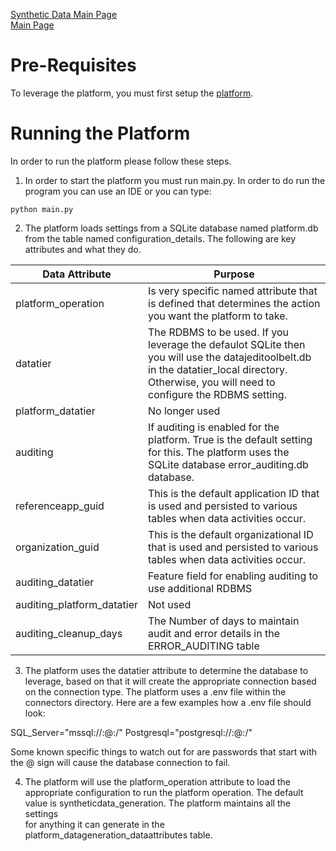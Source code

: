 <a href="./Data-SyntheticData.md" target="_blank">Synthetic Data Main Page</a></br>
<a href="../README.md" target="_blank">Main Page</a>

# Pre-Requisites
To leverage the platform, you must first setup the [platform](Platform-Prerequisites.md).

# Running the Platform
In order to run the platform please follow these steps.

1. In order to start the platform you must run main.py. In order to do run the program you can use an IDE
or you can type:

`
python main.py
`

2. The platform loads settings from a SQLite database named platform.db from the table named 
configuration_details. The following are key attributes and what they do.

| Data Attribute | Purpose                                                                                                                                                                                       |
|----------|-----------------------------------------------------------------------------------------------------------------------------------------------------------------------------------------------|
| platform_operation | Is very specific named attribute that is defined that determines the action you want the platform to take.                                                                                    |
| datatier | The RDBMS to be used. If you leverage the defaulot SQLite then you will use the datajeditoolbelt.db in the datatier_local directory. Otherwise, you will need to configure the RDBMS setting. |
| platform_datatier | No longer used                                                                                                                                                                                |
| auditing | If auditing is enabled for the platform. True is the default setting for this. The platform uses the SQLite database error_auditing.db database.                                              |
| referenceapp_guid | This is the default application ID that is used and persisted to various tables when data activities occur.                                                                                   |
| organization_guid | This is the default organizational ID that is used and persisted to various tables when data activities occur.                                                                                |
| auditing_datatier | Feature field for enabling auditing to use additional RDBMS                                                                                                                                   |
| auditing_platform_datatier | Not used                                                                                                                                                                                      |
| auditing_cleanup_days | The Number of days to maintain audit and error details in the ERROR_AUDITING table                                                                                                            |

3. The platform uses the datatier attribute to determine the database to leverage, based on that it
will create the appropriate connection based on the connection type. The platform uses a .env file within the
connectors directory. Here are a few examples how a .env file should look:

SQL_Server="mssql://<username>:<password>@<host>:<port>/<databasename>"
Postgresql="postgresql://<username>:<password>@<host>:<port>/<databasename>"

Some known specific things to watch out for are passwords that start with the @ sign will cause
the database connection to fail. 

4. The platform will use the platform_operation attribute to load the appropriate configuration to run the
platform operation. The default value is syntheticdata_generation. The platform maintains all the settings  
for anything it can generate in the platform_datageneration_dataattributes table.
